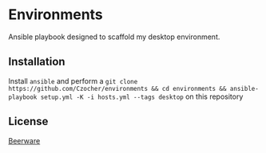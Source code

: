 # Environments

Ansible playbook designed to scaffold my desktop environment.

## Installation

Install `ansible` and perform a `git clone https://github.com/Czocher/environments && cd environments && ansible-playbook setup.yml -K -i hosts.yml --tags desktop` on this repository

## License
[Beerware](https://github.com/Czocher/environments/blob/master/LICENSE)
